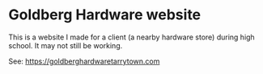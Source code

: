 # Goldberg Hardware website

This is a website I made for a client (a nearby hardware store) during high school. It may not still be working.

See: https://goldberghardwaretarrytown.com
